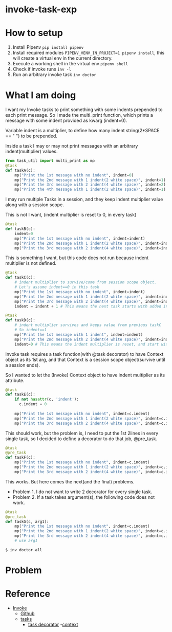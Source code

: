 # invoke-task-exp

# How to setup

1. Install Pipenv `pip install pipenv` 
2. Install required modules `PIPENV_VENV_IN_PROJECT=1 pipenv install`, this will create a virtual env in the current directory.
3. Execute a working shell in the virtual env `pipenv shell`
4. Check if invoke runs `inv -l`
5. Run an arbitrary invoke task `inv doctor`

# What I am doing
I want my Invoke tasks to print something with some indents prepended to each print message.
So I made the multi_print function, which prints a message with some indent provided as kwarg (indent=0).

Variable indent is a multiplier, to define how many indent string(2*SPACE == "  ") to be prepended.

Inside a task I may or may not print messages with an arbitrary indent(multiplier) values.

```python
from task_util import multi_print as mp
@task
def taskA(c):
    mp("Print the 1st message with no indent", indent=0)
    mp("Print the 2nd message with 1 indent(2 white space)", indent=1)
    mp("Print the 3rd message with 2 indent(4 white space)", indent=2)
    mp("Print the 4th message with 1 indent(2 white space)", indent=1)
```

I may run multiple Tasks in a session, and they keep indent multiplier value along with a session scope.

This is not I want, (indent multiplier is reset to 0, in every task)

```python
@task
def taskB(c):
    indent=0
    mp("Print the 1st message with no indent", indent=indent)
    mp("Print the 2nd message with 1 indent(2 white space)", indent=indent+1)
    mp("Print the 3rd message with 2 indent(4 white space)", indent=indent+2)
```

This is something I want, but this code does not run because indent multiplier is not defined.
```python
@task
def taskC(c):
    # indent multiplier to survive/come from session scope object.
    # Let's assume indent==0 in this task
    mp("Print the 1st message with no indent", indent=indent)
    mp("Print the 2nd message with 1 indent(2 white space)", indent=indent+1)
    mp("Print the 3rd message with 2 indent(4 white space)", indent=indent+2)
    indent = indent + 1 # This means the next task starts with added indent

@task
def taskD(c):
    # indent multiplier survives and keeps value from previous taskC
    # So indent==1
    mp("Print the 1st message with 1 indent", indent=indent)
    mp("Print the 2nd message with 2 indent(4 white space)", indent=indent+1)
    indent=0 # This means the indent multiplier is reset, and start with 0 in the next task.
```

Invoke task requires a task function(with @task decorator) to have Context object as its 1st arg, and
that Context is a session scope object(survive until a session ends).

So I wanted to let the (Invoke) Context object to have indent multiplier as its attribute. 

```python
@task
def taskE(c):
    if not hasattr(c, 'indent'):
      c.indent = 0
    
    mp("Print the 1st message with no indent", indent=c.indent)
    mp("Print the 2nd message with 1 indent(2 white space)", indent=c.indent+1)
    mp("Print the 3rd message with 2 indent(4 white space)", indent=c.indent+2)
```

This should work, but the problem is, I need to put the 1st 2lines in every single task, so I decided to define
a decorator to do that job, @pre_task.

```python
@task
@pre_task
def taskF(c):
    mp("Print the 1st message with no indent", indent=c.indent)
    mp("Print the 2nd message with 1 indent(2 white space)", indent=c.indent+1)
    mp("Print the 3rd message with 2 indent(4 white space)", indent=c.indent+2)
```

This works.
But here comes the next(and the final) problems.

- Problem 1. I do not want to write 2 decorator for every single task.
- Problem 2. If a task takes argument(s), the following code does not work.


```python
@task
@pre_task
def taskG(c, arg1):
    mp("Print the 1st message with no indent", indent=c.indent)
    mp("Print the 2nd message with 1 indent(2 white space)", indent=c.indent+1)
    mp("Print the 3rd message with 2 indent(4 white space)", indent=c.indent+2)
    # use arg1
```


```shell
$ inv doctor.all

```


# Problem


# Reference

- [Invoke](https://www.pyinvoke.org/)
  - [Github](https://github.com/pyinvoke/invoke)
  - [tasks](https://github.com/pyinvoke/invoke/blob/main/invoke/tasks.py)
    - [task decorator](https://github.com/pyinvoke/invoke/blob/main/invoke/tasks.py#L274)
  -[context](https://github.com/pyinvoke/invoke/blob/main/invoke/context.py)
